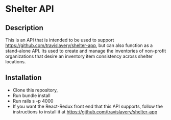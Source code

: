 # Shelter API

## Description
This is an API that is intended to be used to support https://github.com/travislavery/shelter-app, but can also function as a stand-alone API. Its used to create and manage the inventories of non-profit organizations that desire an inventory item consistency across shelter locations.

## Installation
- Clone this repository,
- Run bundle install
- Run rails s -p 4000
- If you want the React-Redux front end that this API supports, follow the instructions to install it at https://github.com/travislavery/shelter-app
